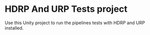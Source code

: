 # HDRP And URP Tests project

Use this Unity project to run the pipelines tests with HDRP and URP installed.

